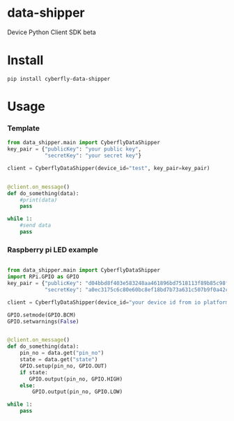 # data-shipper
Device Python Client SDK beta

# Install

``pip install cyberfly-data-shipper``

# Usage


### Template 

```python
from data_shipper.main import CyberflyDataShipper
key_pair = {"publicKey": "your public key",
            "secretKey": "your secret key"}

client = CyberflyDataShipper(device_id="test", key_pair=key_pair)


@client.on_message()
def do_something(data):
    #print(data)
    pass

while 1:
    #send data
    pass
```


### Raspberry pi LED example
```python

from data_shipper.main import CyberflyDataShipper
import RPi.GPIO as GPIO
key_pair = {"publicKey": "d04bbd8f403e583248aa461896bd7518113f89b85c98f3d9596bbfbf30df0bcb",
            "secretKey": "a0ec3175c6c80e60bc8ef18bd7b73a631c507b9f0a42c973036c7f96d21b047a"}

client = CyberflyDataShipper(device_id="your device id from io platform", key_pair=key_pair)

GPIO.setmode(GPIO.BCM)
GPIO.setwarnings(False)


@client.on_message()
def do_something(data):
    pin_no = data.get("pin_no")
    state = data.get("state")
    GPIO.setup(pin_no, GPIO.OUT)
    if state:
       GPIO.output(pin_no, GPIO.HIGH)
    else:
        GPIO.output(pin_no, GPIO.LOW)

while 1:
    pass
```